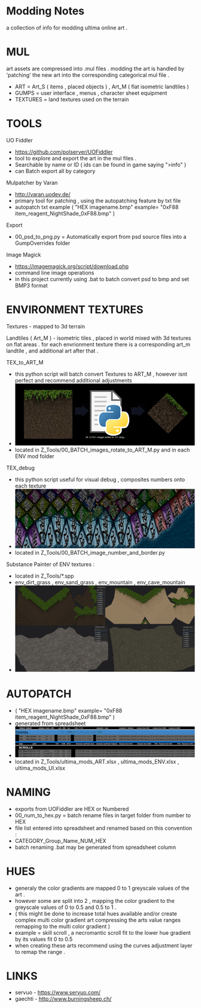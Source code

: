 # Modding Notes
a collection of info for modding ultima online art .

# MUL 
art assets are compressed into .mul files . modding the art is handled by 'patching' the new art into the corresponding categorical mul file .
- ART = Art_S ( items , placed objects ) , Art_M ( flat isometric landtiles ) 
- GUMPS = user interface , menus , character sheet equipment
- TEXTURES = land textures used on the terrain 

# TOOLS
UO Fiddler
- https://github.com/polserver/UOFiddler
- tool to explore and export the art in the mul files .
- Searchable by name or ID ( ids can be found in game saying ">info" ) 
- can Batch export all by category  

Mulpatcher by Varan
- http://varan.uodev.de/
- primary tool for patching , using the autopatching feature by txt file 
- autopatch txt example ( "HEX imagename.bmp" example= "0xF88 item_reagent_NightShade_0xF88.bmp" )

Export
- 00_psd_to_png.py = Automatically export from psd source files into a GumpOverrides folder

Image Magick
- https://imagemagick.org/script/download.php
- command line image operations
- in this project currently using .bat to batch convert psd to bmp and set BMP3 format 

# ENVIRONMENT TEXTURES
Textures -  mapped to 3d terrain 

Landtiles ( Art_M ) - isometric tiles , placed in world mixed with 3d textures on flat areas .
for each envrionment texture there is a corresponding art_m landtile , and additional art after that .

TEX_to_ART_M
- this python script will batch convert Textures to ART_M , however isnt perfect and recommend additional adjustments
- ![TEX to ART_M](ultima_TEX_convert_to_ART_M.jpg?raw=true "TEX to ART_M")
- located in Z_Tools/00_BATCH_images_rotate_to_ART_M.py and in each ENV mod folder

TEX_debug
- this python script useful for visual debug , composites numbers onto each texture 
- ![Debug TEX](ultima_env_debug_example_01.jpg?raw=true "Debug TEX")
- located in Z_Tools/00_BATCH_image_number_and_border.py

Substance Painter of ENV textures :
- located in Z_Tools/*.spp 
- env_dirt_grass , env_sand_grass , env_mountain , env_cave_mountain
- ![ultima_art_mod_env_substancepainter](ultima_art_mod_env_substancepainter.jpg?raw=true "ultima_art_mod_env_substancepainter")

# AUTOPATCH
- ( "HEX imagename.bmp" example= "0xF88 item_reagent_NightShade_0xF88.bmp" )
- generated from spreadsheet 
- ![ultima_mods_spreadsheet](ultima_mods_spreadsheet.jpg?raw=true "ultima_mods_spreadsheet")
- located in Z_Tools/ultima_mods_ART.xlsx  , ultima_mods_ENV.xlsx , ultima_mods_UI.xlsx

# NAMING
- exports from UOFiddler are HEX or Numbered 
- 00_num_to_hex.py = batch rename files in target folder from number to HEX 
- file list entered into spreadsheet and renamed based on this convention :
- CATEGORY_Group_Name_NUM_HEX
- batch renaming .bat may be generated from spreadsheet column 

# HUES
- generaly the color gradients are mapped 0 to 1 greyscale values of the art .
- however some are split into 2 , mapping the color gradient to the greyscale values of 0 to 0.5 and 0.5 to 1 .
- ( this might be done to increase total hues available and/or create complex multi color gradient art compressing the arts value ranges remapping to the multi color gradient )
- example = skill scroll , a necromantic scroll fit to the lower hue gradient by its values fit 0 to 0.5
- when creating these arts recommend using the curves adjustment layer to remap the range .   

# LINKS
- servuo - https://www.servuo.com/
- gaechti - http://www.burningsheep.ch/